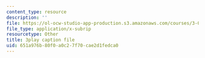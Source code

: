 ```yaml
---
content_type: resource
description: ''
file: https://ol-ocw-studio-app-production.s3.amazonaws.com/courses/3-091sc-introduction-to-solid-state-chemistry-fall-2010/651a976b80f0a0c27f70cae2d1fedca0_5l_S8WwBVnM.srt
file_type: application/x-subrip
resourcetype: Other
title: 3play caption file
uid: 651a976b-80f0-a0c2-7f70-cae2d1fedca0
---
```

